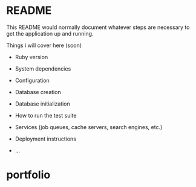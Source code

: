 # README

This README would normally document whatever steps are necessary to get the
application up and running.

Things i will cover here (soon)

* Ruby version

* System dependencies

* Configuration

* Database creation

* Database initialization

* How to run the test suite

* Services (job queues, cache servers, search engines, etc.)

* Deployment instructions

* ...
# portfolio
